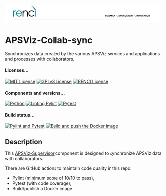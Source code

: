 <!--
SPDX-FileCopyrightText: 2022 Renaissance Computing Institute. All rights reserved.
SPDX-FileCopyrightText: 2023 Renaissance Computing Institute. All rights reserved.
SPDX-FileCopyrightText: 2024 Renaissance Computing Institute. All rights reserved.

SPDX-License-Identifier: GPL-3.0-or-later
SPDX-License-Identifier: LicenseRef-RENCI
SPDX-License-Identifier: MIT
-->

![image not found](renci-logo.png "RENCI")

# APSViz-Collab-sync
Synchronizes data created by the various APSViz services and applications and processes with collaborators.

#### Licenses...
[![MIT License](https://img.shields.io/badge/License-MIT-orange.svg)](https://github.com/RENCI/APSVIZ-Supervisor/tree/master/LICENSE)
[![GPLv3 License](https://img.shields.io/badge/License-GPL%20v3-yellow.svg)](https://opensource.org/licenses/)
[![RENCI License](https://img.shields.io/badge/License-RENCI-blue.svg)](https://www.renci.org/)
#### Components and versions...
[![Python](https://img.shields.io/badge/Python-3.13.2-orange)](https://github.com/python/cpython)
[![Linting Pylint](https://img.shields.io/badge/Pylint-3.3.5-yellow)](https://github.com/PyCQA/pylint)
[![Pytest](https://img.shields.io/badge/Pytest-8.3.5-blue)](https://github.com/pytest-dev/pytest)
#### Build status...
[![Pylint and Pytest](https://github.com/RENCI/APSViz-collab-sync/actions/workflows/pylint-pytest.yml/badge.svg)](https://github.com/RENCI/APSViz-collab-sync/actions/workflows/pylint-pytest.yml)
[![Build and push the Docker image](https://github.com/RENCI/APSViz-collab-sync/actions/workflows/image-push.yml/badge.svg)](https://github.com/RENCI/APSViz-collab-sync/actions/workflows/image-push.yml)

## Description
This [APSViz-Supervisor](https://github.com/RENCI/APSVIZ-Supervisor) component is designed to synchronize APSViz data with collaborators.

There are GitHub actions to maintain code quality in this repo:
 - Pylint (minimum score of 10/10 to pass),
 - Pytest (with code coverage),
 - Build/publish a Docker image.
